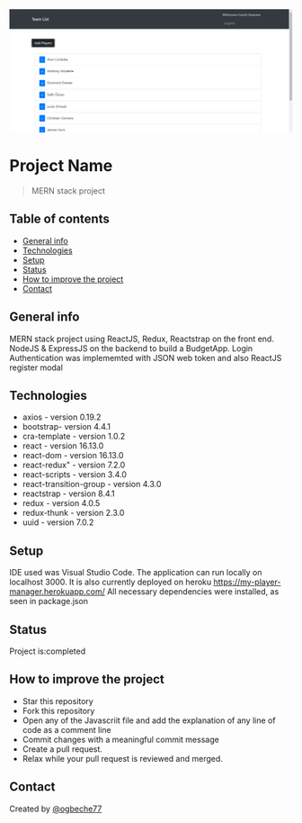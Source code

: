 <img src="img/img6.png" alt="screenshot">

# Project Name

> MERN stack project

## Table of contents

- [General info](#general-info)
- [Technologies](#technologies)
- [Setup](#setup)
- [Status](#status)
- [How to improve the project](#how-to-improve-the-project)
- [Contact](#contact)

## General info

MERN stack project using ReactJS, Redux, Reactstrap on the front end. NodeJS & ExpressJS on the backend to build a BudgetApp. Login Authentication was implememted with JSON web token and also ReactJS register modal

## Technologies

- axios - version 0.19.2
- bootstrap- version 4.4.1
- cra-template - version 1.0.2
- react - version 16.13.0
- react-dom - version 16.13.0
- react-redux" - version 7.2.0
- react-scripts - version 3.4.0
- react-transition-group - version 4.3.0
- reactstrap - version 8.4.1
- redux - version 4.0.5
- redux-thunk - version 2.3.0
- uuid - version 7.0.2

## Setup

IDE used was Visual Studio Code. The application can run locally on localhost 3000. It is also currently deployed on heroku https://my-player-manager.herokuapp.com/
All necessary dependencies were installed, as seen in package.json

## Status

Project is:completed

## How to improve the project

- Star this repository
- Fork this repository
- Open any of the Javascriit file and add the explanation of any line of code as a comment line
- Commit changes with a meaningful commit message
- Create a pull request.
- Relax while your pull request is reviewed and merged.

## Contact

Created by [@ogbeche77](https://github.com/ogbeche77)
